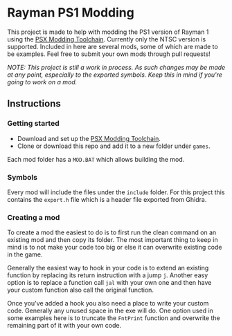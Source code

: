 # Rayman PS1 Modding
This project is made to help with modding the PS1 version of Rayman 1 using the [PSX Modding Toolchain](https://github.com/mateusfavarin/psx-modding-toolchain). Currently only the NTSC version is supported. Included in here are several mods, some of which are made to be examples. Feel free to submit your own mods through pull requests!

*NOTE: This project is still a work in process. As such changes may be made at any point, especially to the exported symbols. Keep this in mind if you're going to work on a mod.*

## Instructions

### Getting started
- Download and set up the [PSX Modding Toolchain](https://github.com/mateusfavarin/psx-modding-toolchain).
- Clone or download this repo and add it to a new folder under `games`.

Each mod folder has a `MOD.BAT` which allows building the mod.

### Symbols
Every mod will include the files under the `include` folder. For this project this contains the `export.h` file which is a header file exported from Ghidra.

### Creating a mod
To create a mod the easiest to do is to first run the clean command on an existing mod and then copy its folder. The most important thing to keep in mind is to not make your code too big or else it can overwrite existing code in the game.

Generally the easiest way to hook in your code is to extend an existing function by replacing its return instruction with a jump `j`. Another easy option is to replace a function call `jal` with your own one and then have your custom function also call the original function.

Once you've added a hook you also need a place to write your custom code. Generally any unused space in the exe will do. One option used in some examples here is to truncate the `FntPrint` function and overwrite the remaining part of it with your own code.